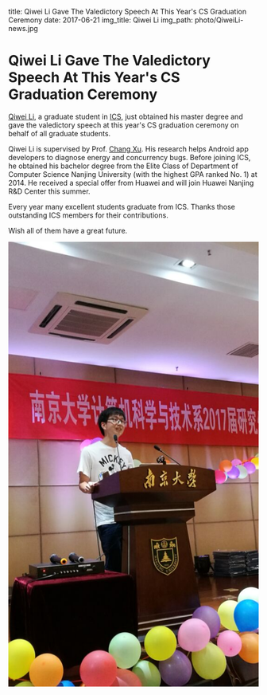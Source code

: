title:  Qiwei Li Gave The Valedictory Speech At This Year's CS Graduation Ceremony
date: 2017-06-21
img_title: Qiwei Li
img_path: photo/QiweiLi-news.jpg



# Qiwei Li Gave The Valedictory Speech At This Year's CS Graduation Ceremony

[Qiwei Li](http://moon.nju.edu.cn/people/qwli), a graduate student in [ICS](http://moon.nju.edu.cn), just obtained his master degree and gave the valedictory speech at this year's CS graduation ceremony on behalf of all graduate students.



Qiwei Li is supervised by Prof. [Chang Xu](http://cs.nju.edu.cn/changxu). His research helps Android app developers to diagnose energy and concurrency bugs.
Before joining ICS, he obtained his bachelor degree from the Elite Class of Department of Computer Science Nanjing University (with the highest GPA ranked No. 1) at 2014.
He received a special offer from Huawei and will join Huawei Nanjing R&D Center this summer.

Every year many excellent students graduate from ICS.
Thanks those outstanding ICS members for their contributions.

Wish all of them have a great future.


<img class="img-responsive" style="margin:0 auto;" src="qiweili.jpg" alt="Qiwei Li"/>
